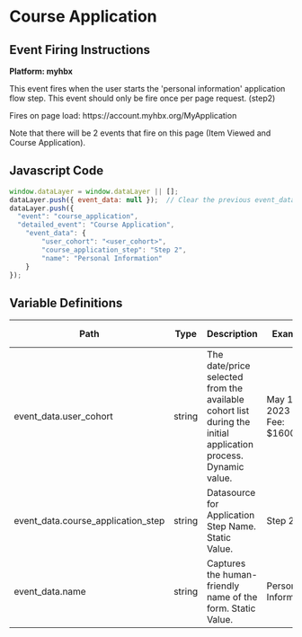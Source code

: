 # Course Application

### 

## Event Firing Instructions

<p><strong>Platform: myhbx</strong></p>
<p>This event fires when the user starts the 'personal information' application flow step. This event should only be fire once per page request. (step2)</p>
<p>Fires on page load: https://account.myhbx.org/MyApplication </p>
<p>Note that there will be 2 events that fire on this page (Item Viewed and Course Application).</p>

## Javascript Code
```js
window.dataLayer = window.dataLayer || [];
dataLayer.push({ event_data: null });  // Clear the previous event_data object.
dataLayer.push({
  "event": "course_application",
  "detailed_event": "Course Application",
    "event_data": {
        "user_cohort": "<user_cohort>",
        "course_application_step": "Step 2",
        "name": "Personal Information"
    }
});
```

## Variable Definitions

|Path|Type|Description|Example|Pattern|Min Length|Max Length|Minimum|Maximum|Multiple Of|
| --- | --- | --- | --- | --- | --- | --- | --- | --- | --- |
|event_data.user_cohort|string|The date\/price selected from the available cohort list during the initial application process. Dynamic value. |May 10, 2023 - Fee: $1600|||||||
|event_data.course_application_step|string|Datasource for Application Step Name. Static Value.|Step 2|||||||
|event_data.name|string|Captures the human-friendly name of the form. Static Value.|Personal Information|||||||



